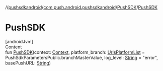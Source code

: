 //[pushsdkandroid](../../index.md)/[com.push.android.pushsdkandroid](../index.md)/[PushSDK](index.md)/[PushSDK](-push-s-d-k.md)



# PushSDK  
[androidJvm]  
Content  
fun [PushSDK](-push-s-d-k.md)(context: [Context](https://developer.android.com/reference/kotlin/android/content/Context.html), platform_branch: [UrlsPlatformList](../../com.push.android.pushsdkandroid.core/-urls-platform-list/index.md) = PushSdkParametersPublic.branchMasterValue, log_level: [String](https://kotlinlang.org/api/latest/jvm/stdlib/kotlin/-string/index.html) = "error", basePushURL: [String](https://kotlinlang.org/api/latest/jvm/stdlib/kotlin/-string/index.html))  



